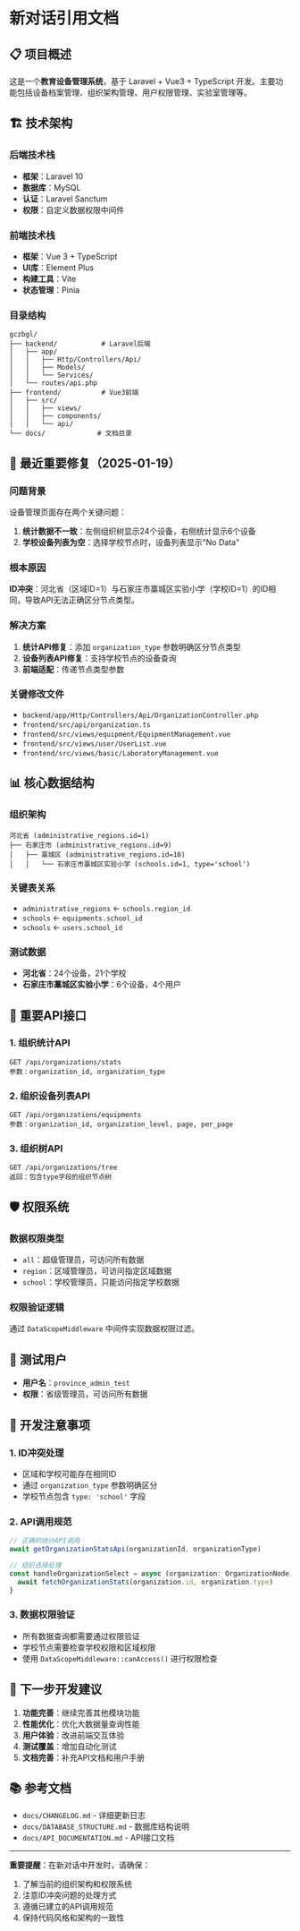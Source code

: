 # 新对话引用文档

## 📋 项目概述

这是一个**教育设备管理系统**，基于 Laravel + Vue3 + TypeScript 开发。主要功能包括设备档案管理、组织架构管理、用户权限管理、实验室管理等。

## 🏗️ 技术架构

### 后端技术栈
- **框架**：Laravel 10
- **数据库**：MySQL
- **认证**：Laravel Sanctum
- **权限**：自定义数据权限中间件

### 前端技术栈
- **框架**：Vue 3 + TypeScript
- **UI库**：Element Plus
- **构建工具**：Vite
- **状态管理**：Pinia

### 目录结构
```
gczbgl/
├── backend/           # Laravel后端
│   ├── app/
│   │   ├── Http/Controllers/Api/
│   │   ├── Models/
│   │   └── Services/
│   └── routes/api.php
├── frontend/          # Vue3前端
│   ├── src/
│   │   ├── views/
│   │   ├── components/
│   │   └── api/
└── docs/             # 文档目录
```

## 🔧 最近重要修复（2025-01-19）

### 问题背景
设备管理页面存在两个关键问题：
1. **统计数据不一致**：左侧组织树显示24个设备，右侧统计显示6个设备
2. **学校设备列表为空**：选择学校节点时，设备列表显示"No Data"

### 根本原因
**ID冲突**：河北省（区域ID=1）与石家庄市藁城区实验小学（学校ID=1）的ID相同，导致API无法正确区分节点类型。

### 解决方案
1. **统计API修复**：添加 `organization_type` 参数明确区分节点类型
2. **设备列表API修复**：支持学校节点的设备查询
3. **前端适配**：传递节点类型参数

### 关键修改文件
- `backend/app/Http/Controllers/Api/OrganizationController.php`
- `frontend/src/api/organization.ts`
- `frontend/src/views/equipment/EquipmentManagement.vue`
- `frontend/src/views/user/UserList.vue`
- `frontend/src/views/basic/LaboratoryManagement.vue`

## 📊 核心数据结构

### 组织架构
```
河北省 (administrative_regions.id=1)
├── 石家庄市 (administrative_regions.id=9)
│   ├── 藁城区 (administrative_regions.id=10)
│   │   └── 石家庄市藁城区实验小学 (schools.id=1, type='school')
```

### 关键表关系
- `administrative_regions` ← `schools.region_id`
- `schools` ← `equipments.school_id`
- `schools` ← `users.school_id`

### 测试数据
- **河北省**：24个设备，21个学校
- **石家庄市藁城区实验小学**：6个设备，4个用户

## 🔑 重要API接口

### 1. 组织统计API
```
GET /api/organizations/stats
参数：organization_id, organization_type
```

### 2. 组织设备列表API
```
GET /api/organizations/equipments
参数：organization_id, organization_level, page, per_page
```

### 3. 组织树API
```
GET /api/organizations/tree
返回：包含type字段的组织节点树
```

## 🛡️ 权限系统

### 数据权限类型
- `all`：超级管理员，可访问所有数据
- `region`：区域管理员，可访问指定区域数据
- `school`：学校管理员，只能访问指定学校数据

### 权限验证逻辑
通过 `DataScopeMiddleware` 中间件实现数据权限过滤。

## 🧪 测试用户
- **用户名**：`province_admin_test`
- **权限**：省级管理员，可访问所有数据

## 📝 开发注意事项

### 1. ID冲突处理
- 区域和学校可能存在相同ID
- 通过 `organization_type` 参数明确区分
- 学校节点包含 `type: 'school'` 字段

### 2. API调用规范
```typescript
// 正确的统计API调用
await getOrganizationStatsApi(organizationId, organizationType)

// 组织选择处理
const handleOrganizationSelect = async (organization: OrganizationNode) => {
  await fetchOrganizationStats(organization.id, organization.type)
}
```

### 3. 数据权限验证
- 所有数据查询都需要通过权限验证
- 学校节点需要检查学校权限和区域权限
- 使用 `DataScopeMiddleware::canAccess()` 进行权限检查

## 🚀 下一步开发建议

1. **功能完善**：继续完善其他模块功能
2. **性能优化**：优化大数据量查询性能
3. **用户体验**：改进前端交互体验
4. **测试覆盖**：增加自动化测试
5. **文档完善**：补充API文档和用户手册

## 📚 参考文档

- `docs/CHANGELOG.md` - 详细更新日志
- `docs/DATABASE_STRUCTURE.md` - 数据库结构说明
- `docs/API_DOCUMENTATION.md` - API接口文档

---

**重要提醒**：在新对话中开发时，请确保：
1. 了解当前的组织架构和权限系统
2. 注意ID冲突问题的处理方式
3. 遵循已建立的API调用规范
4. 保持代码风格和架构的一致性
